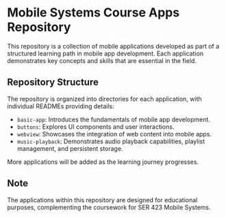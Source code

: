 # Mobile Systems Course Apps Repository

This repository is a collection of mobile applications developed as part of a structured learning path in mobile app development. Each application demonstrates key concepts and skills that are essential in the field.

## Repository Structure

The repository is organized into directories for each application, with individual READMEs providing details:

- `basic-app`: Introduces the fundamentals of mobile app development.
- `buttons`: Explores UI components and user interactions.
- `webview`: Showcases the integration of web content into mobile apps.
- `music-playback`: Demonstrates audio playback capabilities, playlist management, and persistent storage.

More applications will be added as the learning journey progresses.

## Note

The applications within this repository are designed for educational purposes, complementing the coursework for SER 423 Mobile Systems.
